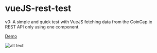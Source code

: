 # vueJS-rest-test
v0: A simple and quick test with VueJS fetching data from the CoinCap.io REST API only using one component.

[Demo](http://michaelmichael.dk/vuerest/)

![alt text](https://i.imgur.com/AbvHMGd.png)
